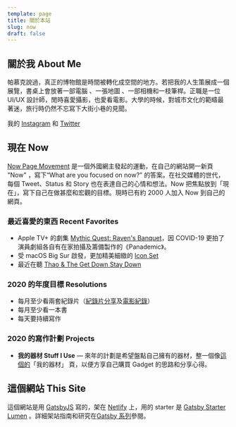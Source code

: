 ```yaml
---
template: page
title: 關於本站
slug: now
draft: false
---
```


## 關於我 About Me

帕慕克說過，真正的博物館是時間被轉化成空間的地方。若把我的人生策展成一個展覽，書桌上會放著一部電腦 、一張地圖 、一部相機和一枝筆桿。正職是一位 UI/UX 設計師，閒時喜愛攝影，也愛看電影。大學的時候，對城市文化的範疇最著迷，旅行時仍然不忘寫下大街小巷的見聞。

我的 [Instagram](https://www.instagram.com/desktopofsamuel/) 和 [Twitter](https://twitter.com/desktopofsamuel)

## 現在 Now

[Now Page Movement](https://nownownow.com/) 是一個外國網主發起的運動，在自己的網站開一新頁 "Now" ，寫下“What are you focused on now?” 的答案。在社交媒體的世代，每個 Tweet、Status 和 Story 也在表達自己的心情和想法。Now 把焦點放到「現在」，寫下自己在做甚麼和宏觀的目標。現時已有約 2000 人加入 Now 到自己的網頁。

### 最近喜愛的東西 Recent Favorites

- Apple TV+ 的劇集 [Mythic Quest: Raven's Banquet](https://www.youtube.com/watch?v=pMaPCYRPhY0)，因 COVID-19 更拍了演員劇組各自有在家拍攝及籌備製作的《Panademic》。
- 受 macOS Big Sur 啟發，更加精美細緻的 [Icon Set](https://twitter.com/Gavmn/status/1281254466751270912)
- 最近在聽 [Thao & The Get Down Stay Down](https://open.spotify.com/album/3SYjUBg5uOq779VJh3jRb5?si=4zcXBAleRaq-YvlMuStcQA)

<!-- * [Make Time](https://www.bookdepository.com/Make-Time-Jake-Knapp/9780593079584?ref=grid-view&a_aid=desktopofsamuel)
* Bojack Horseman 和 The Good Place 的大結局
* 最近在聽[The Big Moon](https://open.spotify.com/artist/0KU55rzxAihPhi27MAuz9O)和[Andrew Bird](https://www.npr.org/2016/05/25/479454859/andrew-bird-tiny-desk-concert) -->

### 2020 的年度目標 Resolutions

- 每月至少看兩套紀錄片（[紀錄片分享](https://desktopofsamuel.com/tags/documentary)及[電影紀錄](https://letterboxd.com/samuelisme/)）
- 每月至少看一本書
- 每天要持續寫作

### 2020 的寫作計劃 Projects

- **我的器材 Stuff I Use** — 來年的計劃是希望盤點自己擁有的器材，整一個像[這個的](https://paulstamatiou.com/stuff-i-use/)「我的器材」 頁，以便方享自己購買 Gadget 的思路和分享心得。

## 這個網站 This Site

這個網站是用 [GatsbyJS](https://www.gatsbyjs.com/) 寫的，架在 [Netlify](www.netlify.com) 上，用的 starter 是 [Gatsby Starter Lumen](https://www.gatsbyjs.org/starters/alxshelepenok/gatsby-starter-lumen/) 。詳細架站指南和研究在[Gatsby 系列](/tag/gatsby/)參閱。
